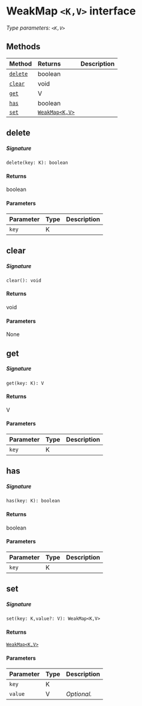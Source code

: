 # WeakMap `<K,V>` interface



_Type parameters: `<K,V>`_









## Methods

| Method	   |  Returns	| Description|
|:-------------|:-------|:-----------|
|[`delete`](#delete)      | boolean |  |
|[`clear`](#clear)      | void |  |
|[`get`](#get)      | V |  |
|[`has`](#has)      | boolean |  |
|[`set`](#set)      | [`WeakMap<K,V>`](WeakMap.md) |  |



## delete



##### Signature
`delete(key: K): boolean`

#### Returns
boolean

#### Parameters


| Parameter	   | Type    | Description |
|:-------------|:---------------|:------------|
| `key`    | K |  |


## clear



##### Signature
`clear(): void`

#### Returns
void

#### Parameters
None


## get



##### Signature
`get(key: K): V`

#### Returns
V

#### Parameters


| Parameter	   | Type    | Description |
|:-------------|:---------------|:------------|
| `key`    | K |  |


## has



##### Signature
`has(key: K): boolean`

#### Returns
boolean

#### Parameters


| Parameter	   | Type    | Description |
|:-------------|:---------------|:------------|
| `key`    | K |  |


## set



##### Signature
`set(key: K,value?: V): WeakMap<K,V>`

#### Returns
[`WeakMap<K,V>`](WeakMap.md)

#### Parameters


| Parameter	   | Type    | Description |
|:-------------|:---------------|:------------|
| `key`    | K |  |
| `value`    | V | _Optional._ |

